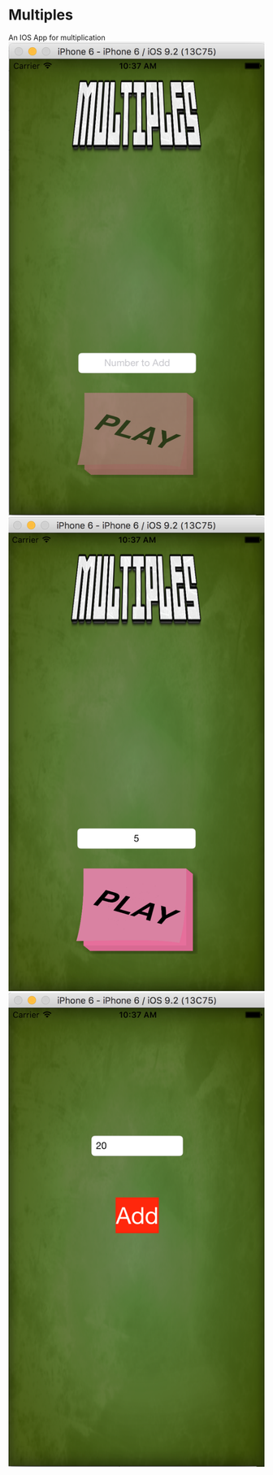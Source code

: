 # Multiples
An IOS App for multiplication
![Alt text](/IOS-Multiples-step1.png?raw=true "Startup Screen")
![Alt text](/IOS-Multiples-step2.png?raw=true "Enter a number")
![Alt text](/IOS-Multiples-step3.png?raw=true "Pressing add, adds this number")
